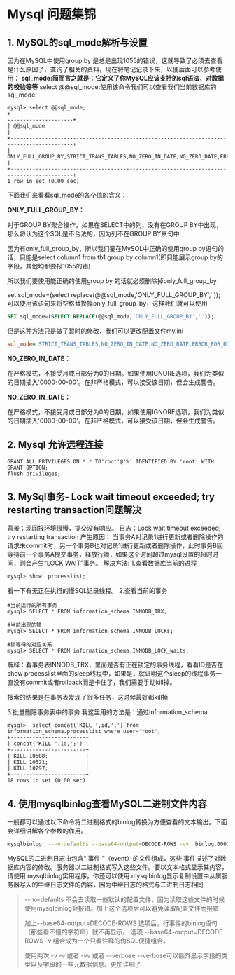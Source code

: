 Mysql 问题集锦
===
## 1. MySQL的sql_mode解析与设置
因为在MySQL中使用group by 是总是出现1055的错误，这就导致了必须去查看是什么原因了，查询了相关的资料，现在将笔记记录下来，以便后面可以参考使用：
**sql_mode:简而言之就是：它定义了你MySQL应该支持的sql语法，对数据的校验等等**
select @@sql_mode:使用该命令我们可以查看我们当前数据库的sql_mode

```mysql
mysql> select @@sql_mode;
+------------------------------------------------------------------------------------------+
| @@sql_mode                                                                                                                                |
+------------------------------------------------------------------------------------------+
| ONLY_FULL_GROUP_BY,STRICT_TRANS_TABLES,NO_ZERO_IN_DATE,NO_ZERO_DATE,ERROR_FOR_DIVISION_BY_ZERO,NO_AUTO_CREATE_USER,NO_ENGINE_SUBSTITUTION |
+------------------------------------------------------------------------------------------+
1 row in set (0.00 sec)
```
下面我们来看看sql_mode的各个值的含义：

**ONLY_FULL_GROUP_BY：**

对于GROUP BY聚合操作，如果在SELECT中的列，没有在GROUP BY中出现，那么将认为这个SQL是不合法的，因为列不在GROUP BY从句中

因为有only_full_group_by，所以我们要在MySQL中正确的使用group by语句的话，只能是select column1 from tb1 group by column1(即只能展示group by的字段，其他均都要报1055的错)

所以我们要使用能正确的使用group by 的话就必须删除掉only_full_group_by

set sql_mode=(select replace(@@sql_mode,'ONLY_FULL_GROUP_BY','')); 可以使用该语句来将空格替换掉only_full_group_by，这样我们就可以使用
```sql
SET sql_mode=(SELECT REPLACE(@@sql_mode,'ONLY_FULL_GROUP_BY',''));
```
但是这种方法只是做了暂时的修改，我们可以更改配置文件my.ini
```ini
sql_mode= STRICT_TRANS_TABLES,NO_ZERO_IN_DATE,NO_ZERO_DATE,ERROR_FOR_DIVISION_BY_ZERO,NO_AUTO_CREATE_USER,NO_ENGINE_SUBSTITUTION
```

**NO_ZERO_IN_DATE：**

 在严格模式，不接受月或日部分为0的日期。如果使用IGNORE选项，我们为类似的日期插入'0000-00-00'。在非严格模式，可以接受该日期，但会生成警告。

**NO_ZERO_IN_DATE：**

 在严格模式，不接受月或日部分为0的日期。如果使用IGNORE选项，我们为类似的日期插入'0000-00-00'。在非严格模式，可以接受该日期，但会生成警告。

## 2. Mysql 允许远程连接

```mysql
GRANT ALL PRIVILEGES ON *.* TO'root'@'%' IDENTIFIED BY 'root' WITH GRANT OPTION;
flush privileges;
```

## 3. MySql事务- Lock wait timeout exceeded; try restarting transaction问题解决
背景：现网报环境很慢，提交没有响应。
日志：Lock wait timeout exceeded; try restarting transaction
产生原因：
当事务A对记录1进行更新或者删除操作的请求未commit时，另一个事务B也对记录1进行更新或者删除操作，此时事务B回等待前一个事务A提交事务，释放行锁，如果这个时间超过mysql设置的超时时间，则会产生“LOCK WAIT”事务。
解决方法:
1.查看数据库当前的进程

```sql
mysql> show  processlist;
```
看一下有无正在执行的慢SQL记录线程。
2.查看当前的事务
```mysql
#当前运行的所有事务
mysql> SELECT * FROM information_schema.INNODB_TRX;

#当前出现的锁
mysql> SELECT * FROM information_schema.INNODB_LOCKs;

#锁等待的对应关系
mysql> SELECT * FROM information_schema.INNODB_LOCK_waits;
```
解释：看事务表INNODB_TRX，里面是否有正在锁定的事务线程，看看ID是否在show processlist里面的sleep线程中，如果是，就证明这个sleep的线程事务一直没有commit或者rollback而是卡住了，我们需要手动kill掉。

搜索的结果是在事务表发现了很多任务，这时候最好都kill掉

3.批量删除事务表中的事务
我这里用的方法是：通过information_schema.

```mysql
mysql>  select concat('KILL ',id,';') from information_schema.processlist where user='root';
+------------------------+
| concat('KILL ',id,';') |
+------------------------+
| KILL 10508;            |
| KILL 10521;            |
| KILL 10297;            |
+------------------------+
18 rows in set (0.00 sec)
```

## 4. 使用mysqlbinlog查看MySQL二进制文件内容

一般都可以通过以下命令将二进制格式的binlog转换为方便查看的文本输出。下面会详细讲解各个参数的作用。

```bash
mysqlbinlog  --no-defaults --base64-output=DECODE-ROWS -vv  binlog.000130
```

MySQL的二进制日志由包含“ 事件 ”（event）的文件组成，这些 事件描述了对数据库内容的修改。服务器以二进制格式写入这些文件。要以文本格式显示其内容，请使用 mysqlbinlog实用程序。你还可以使用 mysqlbinlog显示复制设置中从属服务器写入的中继日志文件的内容，因为中继日志的格式与二进制日志相同

> --no-defaults  不会去读取一些默认的配置文件，因为读取这些文件的时候使用mysqlbinlog会报错。加上这个选项后可以避免读取配置文件而报错
>
> 加上--base64-output=DECODE-ROWS 选项后，行事件的binlog语句（那些看不懂的字符串）就不再显示。
> 选项 --base64-output=DECODE-ROWS -v 组合成为一个只看注释的伪SQL便捷组合。
>
> 使用两次 -v -v 或者 -vv 或者 --verbose --verbose可以额外显示字段的类型以及字段的一些元数据信息。更加详细了